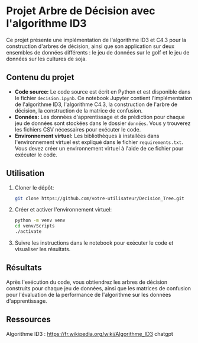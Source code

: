 # Projet Arbre de Décision avec l'algorithme ID3

Ce projet présente une implémentation de l'algorithme ID3 et C4.3 pour la construction d'arbres de décision, ainsi que son application sur deux ensembles de données différents : le jeu de données sur le golf et le jeu de données sur les cultures de soja.

## Contenu du projet

- **Code source:** Le code source est écrit en Python et est disponible dans le fichier `decision.ipynb`. Ce notebook Jupyter contient l'implémentation de l'algorithme ID3, l'algorithme C4.3, la construction de l'arbre de décision,  la construction de la matrice de confusion.
- **Données:** Les données d'apprentissage et de prédiction pour chaque jeu de données sont stockées dans le dossier `données`. Vous y trouverez les fichiers CSV nécessaires pour exécuter le code.
- **Environnement virtuel:** Les bibliothèques à installées dans l'environnement virtuel est expliqué dans le fichier `requirements.txt`. Vous devez créer un environnement virtuel à l'aide de ce fichier pour exécuter le code.

## Utilisation

1. Cloner le dépôt:
    ```sh
    git clone https://github.com/votre-utilisateur/Decision_Tree.git
    ```

2. Créer et activer l'environnement virtuel:
    ```sh
    python -m venv venv
    cd venv/Scripts
    ./activate
    ```

3. Suivre les instructions dans le notebook pour exécuter le code et visualiser les résultats.

## Résultats

Après l'exécution du code, vous obtiendrez les arbres de décision construits pour chaque jeu de données, ainsi que les matrices de confusion pour l'évaluation de la performance de l'algorithme sur les données d'apprentissage.

## Ressources
Algorithme ID3 : https://fr.wikipedia.org/wiki/Algorithme_ID3
chatgpt 